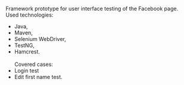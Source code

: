 Framework prototype for user interface testing of the Facebook page.<br />
Used technologies:<br />
  - Java,<br />
  - Maven,<br />
  - Selenium WebDriver,<br />
  - TestNG,<br />
  - Hamcrest.<br /><br />
Covered cases:<br />
  - Login test<br />
  - Edit first name test.
